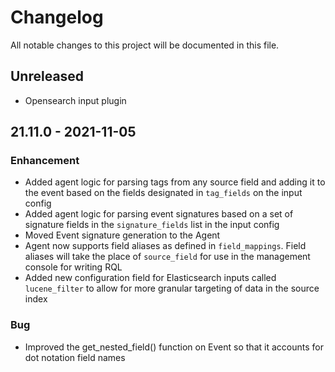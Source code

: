 # Changelog

All notable changes to this project will be documented in this file.

## Unreleased

- Opensearch input plugin

## 21.11.0 - 2021-11-05

### Enhancement

- Added agent logic for parsing tags from any source field and adding it to the event based on the fields designated in `tag_fields` on the input config
- Added agent logic for parsing event signatures based on a set of signature fields in the `signature_fields` list in the input config
- Moved Event signature generation to the Agent
- Agent now supports field aliases as defined in `field_mappings`.  Field aliases will take the place of `source_field` for use in the management console for writing RQL
- Added new configuration field for Elasticsearch inputs called `lucene_filter` to allow for more granular targeting of data in the source index

### Bug

- Improved the get_nested_field() function on Event so that it accounts for dot notation field names